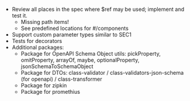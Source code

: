 - Review all places in the spec where $ref may be used; implement and test it.
  - Missing path items!
  - See predefined locations for #/components
- Support custom parameter types similar to SEC1
- Tests for decorators
- Additional packages:
  - Package for OpenAPI Schema Object utils: pickProperty, omitProperty, arrayOf, maybe, optionalProperty, jsonSchemaToSchemaObject
  - Package for DTOs: class-validator / class-validators-json-schema (for openapi) / class-transformer
  - Package for zipkin
  - Package for promethius

